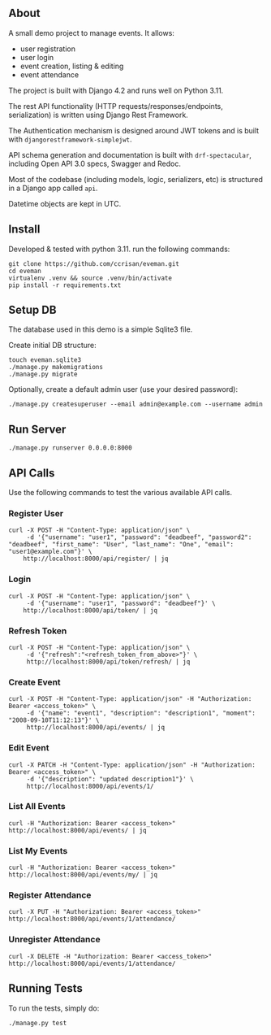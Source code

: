 
## About

A small demo project to manage events. It allows:
 - user registration
 - user login
 - event creation, listing & editing
 - event attendance

The project is built with Django 4.2 and runs well on Python 3.11.

The rest API functionality (HTTP requests/responses/endpoints, serialization) is written using Django Rest Framework.

The Authentication mechanism is designed around JWT tokens and is built with `djangorestframework-simplejwt`.

API schema generation and documentation is built with `drf-spectacular`, including Open API 3.0 specs, Swagger and Redoc.

Most of the codebase (including models, logic, serializers, etc) is structured in a Django app called `api`.

Datetime objects are kept in UTC.


## Install

Developed & tested with python 3.11. run the following commands:

    git clone https://github.com/ccrisan/eveman.git
    cd eveman
    virtualenv .venv && source .venv/bin/activate
    pip install -r requirements.txt


## Setup DB

The database used in this demo is a simple Sqlite3 file.

Create initial DB structure:

    touch eveman.sqlite3
    ./manage.py makemigrations
    ./manage.py migrate

Optionally, create a default admin user (use your desired password):

    ./manage.py createsuperuser --email admin@example.com --username admin


## Run Server

    ./manage.py runserver 0.0.0.0:8000


## API Calls

Use the following commands to test the various available API calls.

### Register User

    curl -X POST -H "Content-Type: application/json" \
         -d '{"username": "user1", "password": "deadbeef", "password2": "deadbeef", "first_name": "User", "last_name": "One", "email": "user1@example.com"}' \
        http://localhost:8000/api/register/ | jq

### Login

    curl -X POST -H "Content-Type: application/json" \
         -d '{"username": "user1", "password": "deadbeef"}' \
        http://localhost:8000/api/token/ | jq

### Refresh Token

    curl -X POST -H "Content-Type: application/json" \
         -d '{"refresh":"<refresh_token_from_above>"}' \
         http://localhost:8000/api/token/refresh/ | jq

### Create Event

    curl -X POST -H "Content-Type: application/json" -H "Authorization: Bearer <access_token>" \
         -d '{"name": "event1", "description": "description1", "moment": "2008-09-10T11:12:13"}' \
         http://localhost:8000/api/events/ | jq

### Edit Event

    curl -X PATCH -H "Content-Type: application/json" -H "Authorization: Bearer <access_token>" \
         -d '{"description": "updated description1"}' \
         http://localhost:8000/api/events/1/

### List All Events

    curl -H "Authorization: Bearer <access_token>" http://localhost:8000/api/events/ | jq

### List My Events

    curl -H "Authorization: Bearer <access_token>" http://localhost:8000/api/events/my/ | jq

### Register Attendance

    curl -X PUT -H "Authorization: Bearer <access_token>" http://localhost:8000/api/events/1/attendance/

### Unregister Attendance

    curl -X DELETE -H "Authorization: Bearer <access_token>" http://localhost:8000/api/events/1/attendance/


## Running Tests

To run the tests, simply do:

    ./manage.py test
